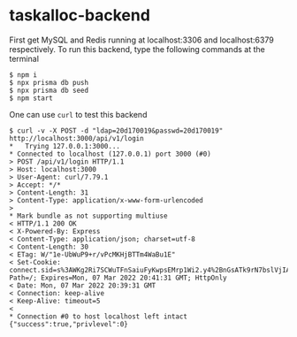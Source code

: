 # taskalloc-backend
First get MySQL and Redis running at localhost:3306 and localhost:6379 respectively.
To run this backend, type the following commands at the terminal
```
$ npm i
$ npx prisma db push
$ npx prisma db seed
$ npm start
```
One can use `curl` to test this backend
```
$ curl -v -X POST -d "ldap=20d170019&passwd=20d170019" http://localhost:3000/api/v1/login
*   Trying 127.0.0.1:3000...
* Connected to localhost (127.0.0.1) port 3000 (#0)
> POST /api/v1/login HTTP/1.1
> Host: localhost:3000
> User-Agent: curl/7.79.1
> Accept: */*
> Content-Length: 31
> Content-Type: application/x-www-form-urlencoded
> 
* Mark bundle as not supporting multiuse
< HTTP/1.1 200 OK
< X-Powered-By: Express
< Content-Type: application/json; charset=utf-8
< Content-Length: 30
< ETag: W/"1e-UbWuP9+r/vPcMKHjBTTm4WaBu1E"
< Set-Cookie: connect.sid=s%3AWKg2Ri7SCWuTFnSaiuFyKwpsEMrp1Wi2.y4%2BnGsATk9rN7bslVjIAA8OpPR8%2BhsVrVfZS6n0BPrQ; Path=/; Expires=Mon, 07 Mar 2022 20:41:31 GMT; HttpOnly
< Date: Mon, 07 Mar 2022 20:39:31 GMT
< Connection: keep-alive
< Keep-Alive: timeout=5
< 
* Connection #0 to host localhost left intact
{"success":true,"privlevel":0}
```
